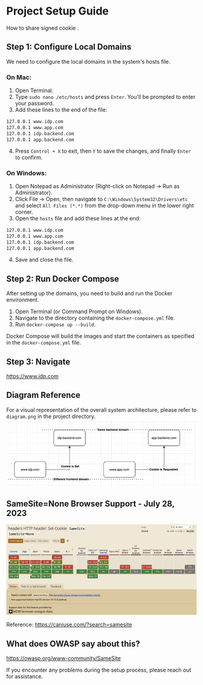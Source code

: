 # Project Setup Guide

How to share signed cookie .


## Step 1: Configure Local Domains

We need to configure the local domains in the system's hosts file. 

### On Mac:

1. Open Terminal.
2. Type `sudo nano /etc/hosts` and press `Enter`. You'll be prompted to enter your password.
3. Add these lines to the end of the file:

```
127.0.0.1 www.idp.com
127.0.0.1 www.app.com
127.0.0.1 idp.backend.com
127.0.0.1 app.backend.com
```

4. Press `Control + X` to exit, then `Y` to save the changes, and finally `Enter` to confirm.

### On Windows:

1. Open Notepad as Administrator (Right-click on Notepad -> Run as Administrator).
2. Click File -> Open, then navigate to `C:\Windows\System32\Drivers\etc` and select `All Files (*.*)` from the drop-down menu in the lower right corner.
3. Open the `hosts` file and add these lines at the end:

```
127.0.0.1 www.idp.com
127.0.0.1 www.app.com
127.0.0.1 idp.backend.com
127.0.0.1 app.backend.com
```



4. Save and close the file.

## Step 2: Run Docker Compose

After setting up the domains, you need to build and run the Docker environment. 

1. Open Terminal (or Command Prompt on Windows).
2. Navigate to the directory containing the `docker-compose.yml` file.
3. Run `docker-compose up --build`. 

Docker Compose will build the images and start the containers as specified in the `docker-compose.yml` file. 


## Step 3: Navigate 
https://www.idp.com



## Diagram Reference

For a visual representation of the overall system architecture, please refer to `diagram.png` in the project directory.
![Screenshot](diagram.png)


## SameSite=None Browser Support - July 28, 2023   
![Screenshot](cookie-browser-support.png)


Reference:
https://caniuse.com/?search=samesite


## What does OWASP say about this?
https://owasp.org/www-community/SameSite






If you encounter any problems during the setup process, please reach out for assistance.

